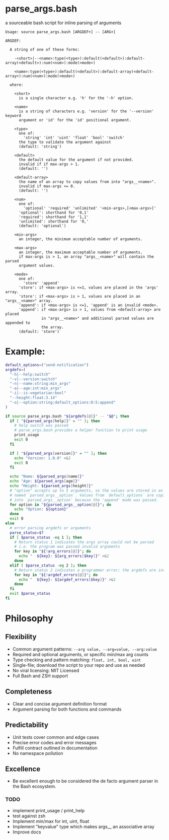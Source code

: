 # parse_args.bash

a sourceable bash script for inline parsing of arguments

```
Usage: source parse_args.bash [ARGDEF+] -- [ARG+]

ARGDEF:

  A string of one of these forms:

    -<short>|--<name>:type(<type>):default(<default>):default-array(<default>):num(<num>):mode(<mode>)

    <name>:type(<type>):default(<default>):default-array(<default-array>):num(<num>):mode(<mode>)

  where:

    <short>
      is a single character e.g. 'h' for the '-h' option.

    <name>
      is a string of characters e.g. 'version' for the '--version' keyword
      argument or 'id' for the 'id' positional argument.

    <type>
      one of:
        'string' 'int' 'uint' 'float' 'bool' 'switch'
      the type to validate the argument against
      (default: 'string')

    <default>
      the default value for the argument if not provided.
      invalid if if max-args > 1.
      (default: '')

    <default-array>
      the name of an array to copy values from into "args__<name>".
      invalid if max-args <= 0.
      (default: '')

    <num>
      one of:
        'optional' 'required' 'unlimited' '<min-args>,[<max-args>]'
      'optional': shorthand for '0,1'
      'required': shorthand for '1,1'
      'unlimited': shorthand for '0,'
      (default: 'optional')

    <min-args>
      an integer, the minimum acceptable number of arguments.

    <max-args>
      an integer, the maximum acceptable number of arguments.
      if max-args is > 1, an array "args__<name>" will contain the parsed
      argument values.

    <mode>
      one of:
        'store' 'append'
      'store': if <max-args> is <=1, values are placed in the 'args' array.
      'store': if <max-args> is > 1, values are placed in an "args__<name>" array.
      'append': if <max-args> is <=1, 'append' is an invalid <mode>.
      'append': if <max-args> is > 1, values from <default-array> are placed
                in "args__<name>" and additional parsed values are appended to
                the array.
      (default: 'store')
```

# Example:

```bash
default_options=("send-notification")
argdefs=(
  "-h|--help:switch"
  "-v|--version:switch"
  "-n|--name:string:min_args"
  "-a|--age:int:min_args"
  "-i|--is-vegetarian:bool"
  "--height:float:3.14"
  "-o|--option:string:default_options:0:5:append"
)

if source parse_args.bash "${argdefs[@]}" -- "$@"; then
  if [ "${parsed_args[help]}" = "" ]; then
    # help switch was passed
    # parse_args.bash provides a helper function to print usage
    print_usage
    exit 0
  fi

  if [ "${parsed_args[version]}" = "" ]; then
    echo "Version: 1.0.0" >&2
    exit 0
  fi

  echo "Name: ${parsed_args[name]}"
  echo "Age: ${parsed_args[age]}"
  echo "Height: ${parsed_args[height]}"
  # "option" accepts up to 5 arguments, so the values are stored in an array
  # named `parsed_args__option`. Values from `default_options` are copied
  # into `parsed_args__option` because the 'append' mode was passed.
  for option in "${parsed_args__option[@]}"; do
    echo "Option: ${option}"
  done
  exit 0
else
  # error parsing argdefs or arguments
  parse_status=$?
  if [ $parse_status -eq 1 ]; then
    # Return status 1 indicates the args array could not be parsed
    # i.e. the program was passed invalid arguments
    for key in "${!arg_errors[@]}"; do
      echo "  ${key}: ${arg_errors[$key]}" >&2
    done
  elif [ $parse_status -eq 2 ]; then
    # Return status 2 indicates a programmer error; the argdefs are invalid
    for key in "${!argdef_errors[@]}"; do
      echo "  ${key}: ${argdef_errors[$key]}" >&2
    done
  fi
  exit $parse_status
fi
```

# Philosophy

## Flexibility

- Common argument patterns: `--arg value, --arg=value, --arg:value`
- Required and optional arguments, or specific min/max arg counts
- Type checking and pattern matching: `float, int, bool, uint`
- Single-file; download the script to your repo and use as needed
- No viral licensing: MIT Licensed
- Full Bash and ZSH support

## Completeness

- Clear and concise argument definition format
- Argument parsing for both functions and commands

## Predictability

- Unit tests cover common and edge cases
- Precise error codes and error messages
- Fulfill contract outlined in documentation
- No namespace pollution

## Excellence

- Be excellent enough to be considered the de facto argument parser in the Bash ecosystem.

### TODO

- implement print_usage / print_help
- test against zsh
- Implement min/max for int, uint, float
- Implement "keyvalue" type which makes args\_\_<argname> an associative array
- Improve docs

